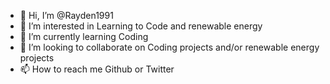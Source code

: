 - 👋 Hi, I’m @Rayden1991
- 👀 I’m interested in Learning to Code and renewable energy
- 🌱 I’m currently learning Coding
- 💞️ I’m looking to collaborate on Coding projects and/or renewable energy projects
- 📫 How to reach me Github or Twitter

<!---
Rayden1991/Rayden1991 is a ✨ special ✨ repository because its `README.md` (this file) appears on your GitHub profile.
You can click the Preview link to take a look at your changes.
--->

